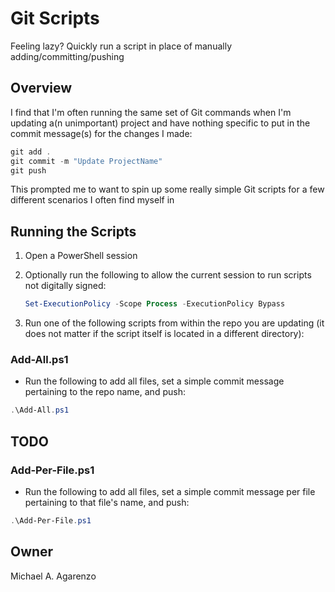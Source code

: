 # Git Scripts

Feeling lazy? Quickly run a script in place of manually adding/committing/pushing

## Overview

I find that I'm often running the same set of Git commands when I'm updating a(n unimportant) project and have nothing specific to put in the commit message(s) for the changes I made:

```powershell
git add .
git commit -m "Update ProjectName"
git push
```

This prompted me to want to spin up some really simple Git scripts for a few different scenarios I often find myself in

## Running the Scripts

1. Open a PowerShell session

2. Optionally run the following to allow the current session to run scripts not digitally signed:

    ```powershell
    Set-ExecutionPolicy -Scope Process -ExecutionPolicy Bypass
    ```

3. Run one of the following scripts from within the repo you are updating (it does not matter if the script itself is located in a different directory):

### Add-All.ps1

* Run the following to add all files, set a simple commit message pertaining to the repo name, and push:

```powershell
.\Add-All.ps1
```

## TODO

### Add-Per-File.ps1

* Run the following to add all files, set a simple commit message per file pertaining to that file's name, and push:

```powershell
.\Add-Per-File.ps1
```

## Owner

Michael A. Agarenzo
